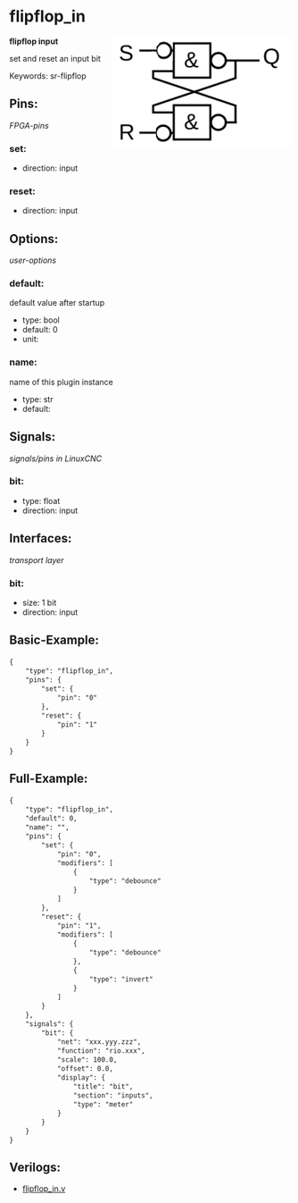 # flipflop_in

<img align="right" width="320" src="image.png">

**flipflop input**

set and reset an input bit

Keywords: sr-flipflop

## Pins:
*FPGA-pins*
### set:

 * direction: input

### reset:

 * direction: input


## Options:
*user-options*
### default:
default value after startup

 * type: bool
 * default: 0
 * unit: 

### name:
name of this plugin instance

 * type: str
 * default: 


## Signals:
*signals/pins in LinuxCNC*
### bit:

 * type: float
 * direction: input


## Interfaces:
*transport layer*
### bit:

 * size: 1 bit
 * direction: input


## Basic-Example:
```
{
    "type": "flipflop_in",
    "pins": {
        "set": {
            "pin": "0"
        },
        "reset": {
            "pin": "1"
        }
    }
}
```

## Full-Example:
```
{
    "type": "flipflop_in",
    "default": 0,
    "name": "",
    "pins": {
        "set": {
            "pin": "0",
            "modifiers": [
                {
                    "type": "debounce"
                }
            ]
        },
        "reset": {
            "pin": "1",
            "modifiers": [
                {
                    "type": "debounce"
                },
                {
                    "type": "invert"
                }
            ]
        }
    },
    "signals": {
        "bit": {
            "net": "xxx.yyy.zzz",
            "function": "rio.xxx",
            "scale": 100.0,
            "offset": 0.0,
            "display": {
                "title": "bit",
                "section": "inputs",
                "type": "meter"
            }
        }
    }
}
```

## Verilogs:
 * [flipflop_in.v](flipflop_in.v)
